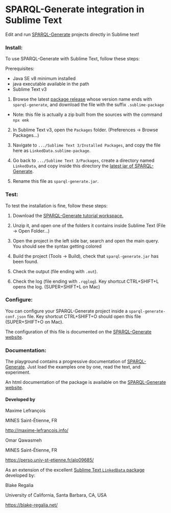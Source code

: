 # SPARQL-Generate integration in Sublime Text

Edit and run [SPARQL-Generate](https://ci.mines-stetienne.fr/sparql-generate/) projects directly in Sublime text!

### Install:

To use SPARQL-Generate with Sublime Text, follow these steps:

Prerequisites:

- Java SE v8 minimum installed
- java executable available in the path
- Sublime Text v3

1. Browse the latest [package release](https://github.com/sparql-generate/sublime-editor/releases) whose version name ends with `sparql-generate`, and download the file with the suffix `.sublime-package`
  - Note: this file is actually a zip built from the sources with the command `npx emk`

2. In Sublime Text v3, open the `Packages` folder. (Preferences -> Browse Packages...)

3. Navigate to `.../Sublime Text 3/Installed Packages`, and copy the file here as `LinkedData.sublime-package`.

4. Go back to `.../Sublime Text 3/Packages`, create a directory named `LinkedData`, and copy inside this directory the [latest jar of SPARQL-Generate](https://ci.mines-stetienne.fr/sparql-generate/language-cli.html). 

5. Rename this file as `sparql-generate.jar`.


### Test:

To test the installation is fine, follow these steps:

1. Download the [SPARQL-Generate tutorial workspace.](https://eswc2018-sparql-ext.github.io/tutorial/sparql-generate-tutorial.zip)

2. Unzip it, and open one of the folders it contains inside Sublime Text (File -> Open Folder...)

3. Open the project in the left side bar, search and open the main query. You should see the syntax getting colored

4. Build the project (Tools -> Build), check that `sparql-generate.jar` has been found.

5. Check the output (file ending with `.out`).

6. Check the log (file ending with `.rqglog`). Key shortcut CTRL+SHIFT+L opens the log. (SUPER+SHIFT+L on Mac) 

### Configure:

You can configure your SPARQL-Generate project inside a `sparql-generate-conf.json` file. Key shortcut CTRL+SHIFT+O should open this file (SUPER+SHIFT+O on Mac).

The configuration of this file is documented on the [SPARQL-Generate website](https://ci.mines-stetienne.fr/sparql-generate/sublime.html). 


### Documentation:

The playground contains a progressive documentation of [SPARQL-Generate](https://ci.mines-stetienne.fr/sparql-generate/playground.html).  Just load the examples one by one, read the text, and experiment.  

An html documentation of the package is available on the [SPARQL-Generate website](https://ci.mines-stetienne.fr/sparql-generate/sublime.html). 

#### Developed by

Maxime Lefrançois

MINES Saint-Étienne, FR

http://maxime-lefrancois.info/


Omar Qawasmeh

MINES Saint-Étienne, FR

https://perso.univ-st-etienne.fr/alo09685/



As an extension of the excellent [Sublime Text `LinkedData` package](https://packagecontrol.io/packages/LinkedData) developed by:


Blake Regalia

University of California, Santa Barbara, CA, USA

https://blake-regalia.net/
